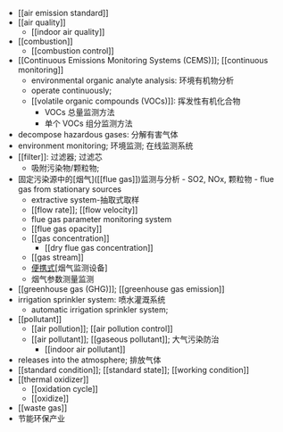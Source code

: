 - [[air emission standard]]
- [[air quality]]
    - [[indoor air quality]]
- [[combustion]]
    - [[combustion control]]
- [[Continuous Emissions Monitoring Systems (CEMS)]]; [[continuous monitoring]] 
    - environmental organic analyte analysis: 环境有机物分析
    - operate continuously;
    - [[volatile organic compounds (VOCs)]]: 挥发性有机化合物
        - VOCs 总量监测方法
        - 单个 VOCs 组分监测方法
- decompose hazardous gases: 分解有害气体
- environment monitoring; 环境监测; 在线监测系统
- [[filter]]: 过滤器; 过滤芯
    - 吸附污染物/颗粒物;
- 固定污染源中的[烟气]([[flue gas]])监测与分析 - SO2, NOx, 颗粒物 - flue gas from stationary sources
    - extractive system-抽取式取样
    - [[flow rate]]; [[flow velocity]]
    - flue gas parameter monitoring system
    - [[flue gas opacity]]
    - [[gas concentration]]
        - [[dry flue gas concentration]]
    - [[gas stream]]
    - [便携式](((RVT-MB2ge)))[烟气监测设备]
    - 烟气参数测量监测
- [[greenhouse gas (GHG)]]; [[greenhouse gas emission]]
- irrigation sprinkler system: 喷水灌溉系统
    - automatic irrigation sprinkler system;
- [[pollutant]]
    - [[air pollution]]; [[air pollution control]]
    - [[air pollutant]]; [[gaseous pollutant]]; 大气污染防治
        - [[indoor air pollutant]]
- releases into the atmosphere; 排放气体
- [[standard condition]]; [[standard state]]; [[working condition]]
- [[thermal oxidizer]]
    - [[oxidation cycle]]
    - [[oxidize]]
- [[waste gas]]
- 节能环保产业 
